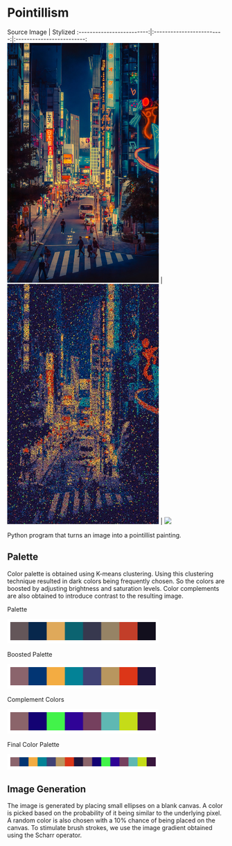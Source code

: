 # Pointillism

Source Image             |  Stylized
:-------------------------:|:-------------------------:|:-------------------------:
 <img src="https://github.com/erikchomez/Pointillism/blob/main/images/tokyo.png" width="350">  |  <img src="https://github.com/erikchomez/Pointillism/blob/main/edits/tokyo.png.jpeg" width="350"> | <img src="https://github.com/erikchomez/Pointillism/blob/main/edits/tokyo.gif" width="350">

Python program that turns an image into a pointillist painting.


## Palette 

Color palette is obtained using K-means clustering. Using this clustering technique resulted in dark colors being frequently chosen. So the colors are boosted by adjusting brightness and saturation levels. Color complements are also obtained to introduce contrast to the resulting image.

Palette 

<img src="https://github.com/erikchomez/Pointillism/blob/main/palette/palette.png" width="350">

Boosted Palette

<img src="https://github.com/erikchomez/Pointillism/blob/main/palette/boosted_palette.png" width="350">

Complement Colors

<img src="https://github.com/erikchomez/Pointillism/blob/main/palette/complements.png" width="350">

Final Color Palette

<img src="https://github.com/erikchomez/Pointillism/blob/main/palette/final.png" width="350">

## Image Generation

The image is generated by placing small ellipses on a blank canvas. A color is picked based on the probability of it being similar to the underlying pixel. A random color is also chosen with a 10% chance of being placed on the canvas. To stimulate brush strokes, we use the image gradient obtained using the Scharr operator.
